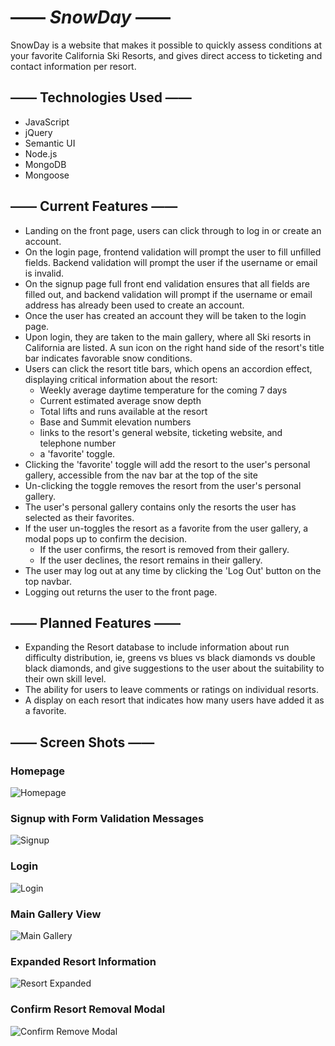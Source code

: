 # —— **_SnowDay_** ——

SnowDay is a website that makes it possible to quickly assess conditions at your favorite California Ski Resorts, and gives direct access to ticketing and contact information per resort.

## —— Technologies Used ——

- JavaScript
- jQuery
- Semantic UI
- Node.js
- MongoDB
- Mongoose

## —— Current Features ——

- Landing on the front page, users can click through to log in or create an account.
- On the login page, frontend validation will prompt the user to fill unfilled fields. Backend validation will prompt the user if the username or email is invalid.
- On the signup page full front end validation ensures that all fields are filled out, and backend validation will prompt if the username or email address has already been used to create an account.
- Once the user has created an account they will be taken to the login page.
- Upon login, they are taken to the main gallery, where all Ski resorts in California are listed. A sun icon on the right hand side of the resort's title bar indicates favorable snow conditions.
- Users can click the resort title bars, which opens an accordion effect, displaying critical information about the resort:
  - Weekly average daytime temperature for the coming 7 days
  - Current estimated average snow depth
  - Total lifts and runs available at the resort
  - Base and Summit elevation numbers
  - links to the resort's general website, ticketing website, and telephone number
  - a 'favorite' toggle.
- Clicking the 'favorite' toggle will add the resort to the user's personal gallery, accessible from the nav bar at the top of the site
- Un-clicking the toggle removes the resort from the user's personal gallery.
- The user's personal gallery contains only the resorts the user has selected as their favorites.
- If the user un-toggles the resort as a favorite from the user gallery, a modal pops up to confirm the decision.
  - If the user confirms, the resort is removed from their gallery.
  - If the user declines, the resort remains in their gallery.
- The user may log out at any time by clicking the 'Log Out' button on the top navbar.
- Logging out returns the user to the front page.

## —— Planned Features ——

- Expanding the Resort database to include information about run difficulty distribution, ie, greens vs blues vs black diamonds vs double black diamonds, and give suggestions to the user about the suitability to their own skill level.
- The ability for users to leave comments or ratings on individual resorts.
- A display on each resort that indicates how many users have added it as a favorite.

## —— Screen Shots ——

### Homepage

![Homepage](/screenshots/ss_homepage.png)

### Signup with Form Validation Messages

![Signup](/screenshots/ss_signup.png)

### Login

![Login](/screenshots/ss_login.png)

### Main Gallery View

![Main Gallery](/screenshots/ss_gallery.png)

### Expanded Resort Information

![Resort Expanded](/screenshots/ss_resort_expanded.png)

### Confirm Resort Removal Modal

![Confirm Remove Modal](/screenshots/ss_modal.png)
